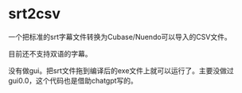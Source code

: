 # srt2csv
一个把标准的srt字幕文件转换为Cubase/Nuendo可以导入的CSV文件。

目前还不支持双语的字幕。

没有做gui。把srt文件拖到编译后的exe文件上就可以运行了。主要没做过gui0.0，这个代码也是借助chatgpt写的。
